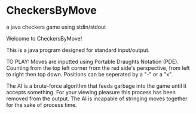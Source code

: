 # CheckersByMove
a java checkers game using stdin/stdout

Welcome to CheckersByMove!

This is a java program designed for standard input/output.

TO PLAY:
Moves are inputted using Portable Draughts Notation (PDE). Counting from the top left corner from the red side's perspective, from left to right then top down. Positions can be seperated by a "-" or a "x".

The AI is a brute-force algorithm that feeds garbage into the game until it accepts something. For your viewing pleasure this process has been removed from the output. The AI is incapable of stringing moves together for the sake of process time.
